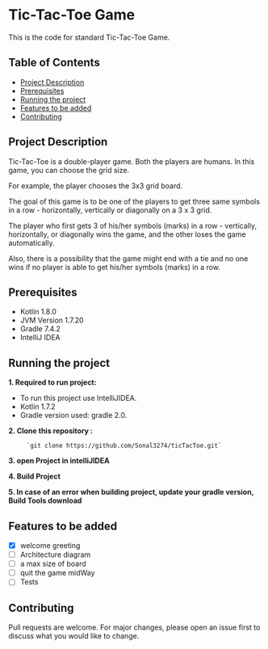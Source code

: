 # Tic-Tac-Toe Game

This is the code for standard Tic-Tac-Toe Game.

## Table of Contents

- [Project Description](#project-description)
- [Prerequisites](#prerequisites)
- [Running the project](#running-the-project)
- [Features to be added](#features-to-be-added)
- [Contributing](#contributing)

## Project Description 

Tic-Tac-Toe is a double-player game. Both the players are humans.
In this game, you can choose the grid size.

For example, the player chooses the 3x3 grid board.

The goal of this game is to be one of the players to get three same symbols in a row -
horizontally, vertically or diagonally on a 3 x 3 grid. 

The player who first gets 3 of his/her symbols (marks) in a row - 
vertically, horizontally, or diagonally wins the game, and the other loses the game automatically.

Also, there is a possibility that the game might end with a tie and no one wins if no player is able
to get his/her symbols (marks) in a row.

## Prerequisites
* Kotlin 1.8.0
* JVM Version 1.7.20
* Gradle 7.4.2
* IntelliJ IDEA

## Running the project

**1. Required to run project:**
 - To run this project use IntelliJIDEA.
 - Kotlin 1.7.2
 - Gradle version used: gradle 2.0.

**2. Clone this repository :**

         `git clone https://github.com/Sonal3274/ticTacToe.git`

**3. open Project in intelliJIDEA**

**4. Build Project**

**5. In case of an error when building project, update your gradle version, Build Tools download**

## Features to be added
- [x] welcome greeting
- [ ] Architecture diagram
- [ ] a max size of board
- [ ] quit the game midWay
- [ ] Tests 

## Contributing
Pull requests are welcome. 
For major changes, please open an issue first to discuss what you would like to change.






